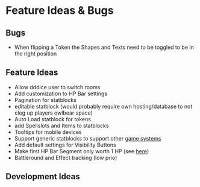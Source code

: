 # Feature Ideas & Bugs

## Bugs

+ When flipping a Token the Shapes and Texts need to be toggled to be in the right position

## Feature Ideas

+ Allow dddice user to switch rooms
+ Add customization to HP Bar settings
+ Pagination for statblocks
+ editable statblock (would probably require own hosting/database to not clog up players owlbear space)
+ Auto Load statblock for tokens
+ add Spellslots and Items to statblocks
+ Tooltips for mobile devices
+ Support generic statblocks to support other [game systems](https://discord.com/channels/795808973743194152/1157319743196364971/1157319743196364971)
+ Add default settings for Visibility Buttons
+ Make first HP Bar Segment only worth 1 HP (see [here](https://github.com/kamejosh/owlbear-hp-tracker/issues/23))
+ Battleround and Effect tracking (low prio)

## Development Ideas

